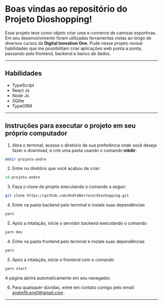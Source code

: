 # Boas vindas ao repositório do Projeto Dioshopping!
Esse projeto teve como objeto criar uma e-comerce de camisas esportivas. Em seu desenvolvimento foram utilizadas ferramentas vistas ao longo de diversos cursos da **Digital Inovation One**. Pude nesse projeto revisar habilidades que me possibilitam criar aplicações web ponta a ponta, passando pelo frontend, backend e banco de dados. 

---

## Habilidades 
- TypeScript
- React Js
- Node Js 
- SQlite
- TypeORM

---

## Instruções para executar o projeto em seu próprio computador

1. Abra o terminal, acesse o diretório de sua preferência onde 
você deseja fazer o download, e crie uma pasta usando o comando **mkdir**:
```bash
mkdir projeto-andre
```

2. Entre no diretório que você acabou de criar: 
```bash
cd projeto-andre
```

3. Faça o clone do projeto executando o comando a seguir:
```bash
git clone https://github.com/AndreBarroso/dioshopping.git
```

4. Entre na pasta backend pelo terminal e instale suas dependências
```bash
yarn
```
5. Após a intalação, inicie o servidor backend executando o comando
```bash
yarn dev
```
4. Entre na pasta frontend pelo terminal e instale suas dependências
```bash
yarn
```
5. Após a intalação, inicie o frontend com o comando
```bash
yarn start
```
A página abrirá automaticamente em seu navegador.

6. Para quaisquer dúvidas, entre em contato comigo pelo email: andrefb.eng1@gmail.com .

---
